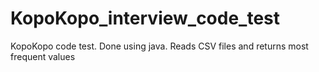 # KopoKopo_interview_code_test
KopoKopo code test. Done using java. Reads CSV files and returns most frequent values
